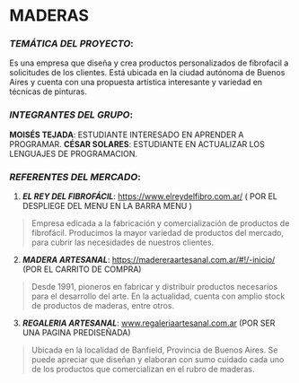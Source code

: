 # MADERAS

### *TEMÁTICA DEL PROYECTO*:

Es una empresa que diseña y crea productos personalizados de fibrofacil a solicitudes de los clientes. Está ubicada en la ciudad autónoma de Buenos Aires y cuenta con una propuesta artística interesante y variedad en técnicas de pinturas.


### *INTEGRANTES DEL GRUPO*:

**MOISÉS TEJADA**: ESTUDIANTE INTERESADO EN APRENDER A PROGRAMAR.
**CÉSAR SOLARES**: ESTUDIANTE EN ACTUALIZAR LOS LENGUAJES DE PROGRAMACION.

### *REFERENTES DEL MERCADO*:

1.  **_EL REY DEL FIBROFÁCIL_**: https://www.elreydelfibro.com.ar/ ( POR EL DESPLIEGE DEL MENU EN LA BARRA MENU )
>Empresa edicada a la fabricación y comercialización de productos de fibrofácil. Producimos la mayor variedad de productos del mercado, para cubrir las necesidades de nuestros clientes.

2.  **_MADERA ARTESANAL_**: https://madereraartesanal.com.ar/#!/-inicio/ (POR EL CARRITO DE COMPRA)
>Desde 1991, pioneros en fabricar y distribuir productos necesarios para el desarrollo del arte. En la actualidad, cuenta con amplio stock de productos de maderas, entre otros.

3.  **_REGALERIA ARTESANAL_**: www.regaleriaartesanal.com.ar (POR SER UNA PAGINA PREDISEÑADA)
>Ubicada en la localidad de Banfield, Provincia de Buenos Aires. Se puede apreciar que diseñan y elaboran con sumo cuidado cada uno de los productos que comercializan en el rubro de maderas.







